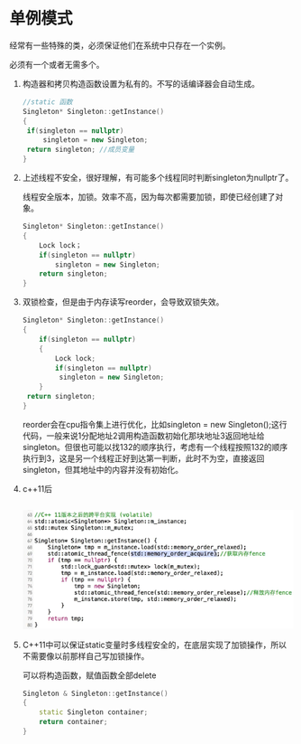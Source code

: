 # 单例模式

经常有一些特殊的类，必须保证他们在系统中只存在一个实例。

必须有一个或者无需多个。

1. 构造器和拷贝构造函数设置为私有的。不写的话编译器会自动生成。

   ```c++
   //static 函数
   Singleton* Singleton::getInstance()
   {
   	if(singleton == nullptr)
   		singleton = new Singleton;
   	return singleton; //成员变量
   }
   ```

2. 上述线程不安全，很好理解，有可能多个线程同时判断singleton为nullptr了。

   线程安全版本，加锁。效率不高，因为每次都需要加锁，即使已经创建了对象。

   ```c++
   Singleton* Singleton::getInstance()
   {
       Lock lock；
       if(singleton == nullptr)
           singleton = new Singleton;
       return singleton; 
   }
   ```

3. 双锁检查，但是由于内存读写reorder，会导致双锁失效。

   ```c++
   Singleton* Singleton::getInstance()
   {
       if(singleton == nullptr)
       {
           Lock lock;
           if(singleton == nullptr)
   			singleton = new Singleton;
       }
   	return singleton; 
   }
   ```

   reorder会在cpu指令集上进行优化，比如singleton = new Singleton();这行代码，一般来说1分配地址2调用构造函数初始化那块地址3返回地址给singleton。但很也可能以找132的顺序执行，考虑有一个线程按照132的顺序执行到3，这是另一个线程正好到达第一判断，此时不为空，直接返回singleton，但其地址中的内容并没有初始化。

4. c++11后

   ```c++
   
   ```

   ![1573218835515](assets/1573218835515.png)

   

5. C++11中可以保证static变量时多线程安全的，在底层实现了加锁操作，所以不需要像以前那样自己写加锁操作。 

   可以将构造函数，赋值函数全部delete

   ```c++
   Singleton & Singleton::getInstance()
   {
       static Singleton container;
       return container;
   }
   ```

   